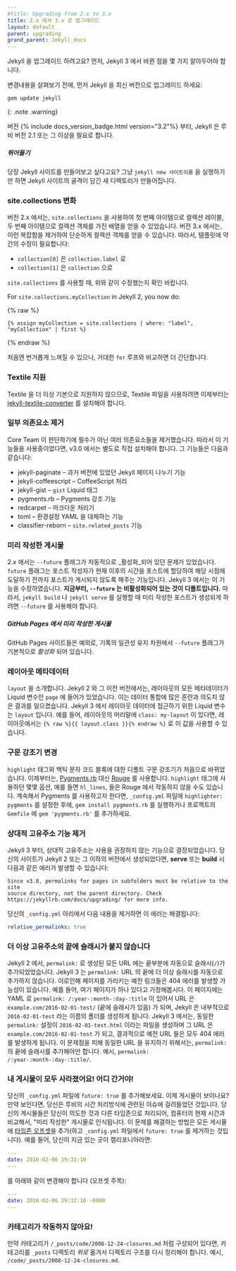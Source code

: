 ```yaml
---
#title: Upgrading from 2.x to 3.x
title: 2.x 에서 3.x 로 업그레이드
layout: default
parent: upgrading
grand_parent: Jekyll_docs
---
```


<!--
Upgrading from an older version of Jekyll? A few things have changed in Jekyll 3
that you'll want to know about.
-->
Jekyll 을 업그레이드 하려고요? 먼저, Jekyll 3 에서 바뀐 점을 몇 가지 알아두어야
합니다.

<!--
Before we dive in, go ahead and fetch the latest version of Jekyll:
-->
변경내용을 살펴보기 전에, 먼저 Jekyll 을 최신 버전으로 업그레이드 하세요:

```sh
gem update jekyll
```

{: .note .warning}
<!--
Since version {% include docs_version_badge.html version="3.2"%}, Jekyll requires Ruby version >= 2.1.
-->
버전 {% include docs_version_badge.html version="3.2"%} 부터, Jekyll 은 루비 버전 2.1 또는 그 이상을 필요로 합니다.

<div class="note feature">
<!--
  <h5>Diving in</h5>
  <p>Want to get a new Jekyll site up and running quickly? Simply
   run <code>jekyll new SITENAME</code> to create a new folder with a bare bones
   Jekyll site.</p>
-->
  <h5>뛰어들기</h5>
  <p>당장 Jekyll 사이트를 만들어보고 싶다고요? 그냥
   <code>jekyll new 사이트이름</code> 을 실행하기만 하면 Jekyll 사이트의 골격이
   담긴 새 디렉토리가 만들어집니다.</p>
</div>

<!--
### site.collections has changed
-->
### site.collections 변화

<!--
In 2.x, your iterations over `site.collections` yielded an array with the collection
label and the collection object as the first and second items, respectively. In 3.x,
this complication has been removed and iterations now yield simply the collection object.
A simple conversion must be made in your templates:
-->
버전 2.x 에서는, `site.collections` 을 사용하여 첫 번째 아이템으로 컬렉션
레이블, 두 번째 아이템으로 컬렉션 객체를 가진 배열을 얻을 수 있었습니다. 버전
3.x 에서는, 이런 복잡함을 제거하여 단순하게 컬렉션 객체를 얻을 수 있습니다.
따라서, 템플릿에 약간의 수정이 필요합니다:

<!--
- `collection[0]` becomes `collection.label`
- `collection[1]` becomes `collection`
-->
- `collection[0]` 은 `collection.label` 로
- `collection[1]` 은 `collection` 으로

<!--
When iterating over `site.collections`, ensure the above conversions are made.
-->
`site.collections` 를 사용할 때, 위와 같이 수정했는지 확인 바랍니다.

For `site.collections.myCollection` in Jekyll 2, you now do:

{% raw %}
```liquid
{% assign myCollection = site.collections | where: "label", "myCollection" | first %}
```
{% endraw %}

<!--
This is a bit cumbersome at first, but is easier than a big `for` loop.
-->
처음엔 번거롭게 느껴질 수 있으나, 거대한 `for` 루프와 비교하면 더 간단합니다.

<!--
### Textile support
-->
### Textile 지원

<!--
We dropped native support for Textile, from now on you have to install our  [jekyll-textile-converter](https://github.com/jekyll/jekyll-textile-converter) plugin to work with Textile files.
-->
Textile 을 더 이상 기본으로 지원하지 않으므로, Textile 파일을 사용하려면 이제부터는 [jekyll-textile-converter](https://github.com/jekyll/jekyll-textile-converter) 를 설치해야 합니다.

<!--
### Dropped dependencies
-->
### 일부 의존요소 제거

<!--
We dropped a number of dependencies the Core Team felt were optional. As such, in 3.0, they must be explicitly installed and included if you use any of the features. They are:
-->
Core Team 이 판단하기에 필수가 아닌 여러 의존요소들을 제거했습니다. 따라서 이 기능들을 사용중이었다면, v3.0 에서는 별도로 직접 설치해야 합니다. 그 기능들은 다음과 같습니다:

<!--
- jekyll-paginate – Jekyll's pagination solution from days past
- jekyll-coffeescript – processing of CoffeeScript
- jekyll-gist – the `gist` Liquid tag
- pygments.rb – the Pygments highlighter
- redcarpet – the Markdown processor
- toml – an alternative to YAML for configuration files
- classifier-reborn – for `site.related_posts`
-->
- jekyll-paginate – 과거 버전에 있었던 Jekyll 페이지 나누기 기능
- jekyll-coffeescript – CoffeeScript 처리
- jekyll-gist – `gist` Liquid 태그
- pygments.rb – Pygments 강조 기능
- redcarpet – 마크다운 처리기
- toml – 환경설정 YAML 을 대체하는 기능
- classifier-reborn – `site.related_posts` 기능

<!--
### Future posts
-->
### 미리 작성한 게시물

<!--
A seeming feature regression in 2.x, the `--future` flag was automatically _enabled_.
The future flag allows post authors to give the post a date in the future and to have
it excluded from the build until the system time is equal or after the post time.
In Jekyll 3, this has been corrected. **Now, `--future` is disabled by default.**
This means you will need to include `--future` if you want your future-dated posts to
generate when running `jekyll build` or `jekyll serve`.
-->
2.x 에서는 `--future` 플래그가 자동적으로 _활성화_되어 있던 문제가 있었습니다.
`future` 플래그는 포스트 작성자가 현재 이후의 시간을 포스트에 할당하여 해당
시점에 도달하기 전까지 포스트가 게시되지 않도록 해주는 기능입니다. Jekyll 3
에서는 이 기능을 수정하였습니다. **지금부터, `--future` 는 비활성화되어 있는
것이 디폴트입니다.** 따라서, `jekyll build` 나 `jekyll serve` 를 실행할 때 미리
작성한 포스트가 생성되게 하려면 `--future` 를 사용해야 합니다.

<div class="note info">
<!--
  <h5>Future Posts on GitHub Pages</h5>
  <p>
    An exception to the above rule are GitHub Pages sites, where the <code>--future</code> flag remains <em>enabled</em>
    by default to maintain historical consistency for those sites.
  </p>
-->
  <h5>GitHub Pages 에서 미리 작성한 게시물</h5>
  <p>
    GitHub Pages 사이트들은 예외로, 기록의 일관성 유지 차원에서
    <code>--future</code> 플래그가 기본적으로 <em>활성화</em> 되어 있습니다.
  </p>
</div>

<!--
### Layout metadata
-->
### 레이아웃 메타데이터

<!--
Introducing: `layout`. In Jekyll 2 and below, any metadata in the layout was merged onto
the `page` variable in Liquid. This caused a lot of confusion in the way the data was
merged and some unexpected behaviour. In Jekyll 3, all layout data is accessible via `layout`
in Liquid. For example, if your layout has `class: my-layout` in its front matter,
then the layout can access that via {% raw %}`{{ layout.class }}`{% endraw %}.
-->
`layout` 을 소개합니다. Jekyll 2 와 그 이전 버전에서는, 레이아웃의 모든 메타데이터가
Liquid 변수인 `page` 에 들어가 있었습니다. 이는 데이터 통합에 많은 혼란과 의도치 않은 결과를
일으켰습니다. Jekyll 3 에서 레이아웃 데이터에 접근하기 위한 Liquid 변수는 `layout` 입니다.
예를 들어, 레이아웃의 머리말에 `class: my-layout` 이 있다면, 레이아웃에서는
`{% raw %}{{ layout.class }}{% endraw %}` 로 이 값을 사용할 수 있습니다.

<!--
### Syntax highlighter changed
-->
### 구문 강조기 변경

<!--
For the first time, the default syntax highlighter has changed for the
`highlight` tag and for backtick code blocks. Instead of [Pygments.rb](https://github.com/tmm1/pygments.rb),
it's now [Rouge](http://rouge.jneen.net/). If you were using the `highlight` tag with certain
options, such as `hl_lines`, they may not be available when using Rouge. To
go back to using Pygments, set `highlighter: pygments` in your
`_config.yml` file and run `gem install pygments.rb` or add
`gem 'pygments.rb'` to your project's `Gemfile`.
-->
`highlight` 태그와 백틱 문자 코드 블록에 대한 디폴트 구문 강조기가 처음으로
바뀌었습니다. 이제부터는, [Pygments.rb](https://github.com/tmm1/pygments.rb)
대신 [Rouge](http://rouge.jneen.net/) 를 사용합니다. `highlight` 태그에
사용하던 몇몇 옵션, 예를 들면 `hl_lines`, 들은 Rouge 에서 작동하지 않을 수도 있습니다.
계속해서 Pygments 를 사용하고자 한다면, `_config.yml` 파일에 `highlighter: pygments` 를
설정한 후에, `gem install pygments.rb` 를 실행하거나 프로젝트의 `Gemfile` 에
`gem 'pygments.rb'` 를 추가하세요.

<!--
### Relative Permalink support removed
-->
### 상대적 고유주소 기능 제거

<!--
In Jekyll 3 and above, relative permalinks have been deprecated. If you
created your site using Jekyll 2 and below, you may receive the following
error when trying to **serve** or **build**:
-->
Jekyll 3 부터, 상대적 고유주소는 사용을 권장하지 않는 기능으로 결정되었습니다.
당신의 사이트가 Jekyll 2 또는 그 이하의 버전에서 생성되었다면, **serve** 또는 **build** 시 다음과 같은 에러가 발생할 수 있습니다:

```
Since v3.0, permalinks for pages in subfolders must be relative to the site
source directory, not the parent directory. Check
https://jekyllrb.com/docs/upgrading/ for more info.
```

<!--
This can be fixed by removing the following line from your `_config.yml` file:
-->
당신의 `_config.yml` 아리에서 다음 내용을 제거하면 이 에러는 해결됩니다:

```yaml
relative_permalinks: true
```

<!--
### Permalinks no longer automatically add a trailing slash
-->
### 더 이상 고유주소의 끝에 슬래시가 붙지 않습니다

<!--
In Jekyll 2, any URL constructed from the `permalink:` field had a trailing slash (`/`) added to it automatically. Jekyll 3 no longer adds a trailing slash automatically to `permalink:` URLs. This can potentially result in old links to pages returning a 404 error. For example, suppose a page previously contained the YAML `permalink: /:year-:month-:day-:title` that resulted in the URL `example.com/2016-02-01-test/` (notice the trailing slash), Jekyll internally generates a folder named `2016-02-01-test`. In Jekyll 3, the same `permalink:` generate the file `2016-02-01-test.html` and the URL for the same page will be `example.com/2016-02-01-test`, and consequently any links to the old URL will result in a 404 error. In order to maintain the same URLs and avoid this problem, a trailing slash should be added to the `permalink:` field, for example `permalink: /:year-:month-:day-:title/`.
-->
Jekyll 2 에서, `permalink:` 로 생성된 모든 URL 에는 끝부분에 자동으로 슬래시(`/`)가 추가되었었습니다. Jekyll 3 는 `permalink:` URL 의 끝에 더 이상 슬래시를 자동으로 추가하지 않습니다. 이로인해 페이지를 가리키는 예전 링크들은 404 에러를 발생할 가능성이 있습니다. 예를 들어, 여기 페이지가 하나 있다고 가정해봅시다. 이 페이지에는 YAML 로 `permalink: /:year-:month-:day-:title` 이 있어서 URL 은 `example.com/2016-02-01-test/` (끝에 슬래시가 있음) 가 되며, Jekyll 은 내부적으로 `2016-02-01-test` 라는 이름의 폴더를 생성하게 됩니다. Jekyll 3 에서는, 동일한 `permalink:` 설정이 `2016-02-01-test.html` 이라는 파일을 생성하며 그 URL 은 `example.com/2016-02-01-test` 가 되고, 결과적으로 예전 URL 들은 모두 404 에러를 발생하게 됩니다. 이 문제점을 피해 동일한 URL 을 유지하기 위해서는, `permalink:` 의 끝에 슬래시를 추가해야만 합니다. 예시, `permalink: /:year-:month-:day-:title/`.

<!--
### All my posts are gone! Where'd they go!
-->
### 내 게시물이 모두 사라졌어요! 어디 간거야!

<!--
Try adding `future: true` to your `_config.yml` file. Are they showing up now? If they are, then you were ensnared by an issue with the way Ruby parses times. Each of your posts is being read in a different timezone than you might expect and, when compared to the computer's current time, is "in the future." The fix for this is to add [a timezone offset](https://en.wikipedia.org/wiki/List_of_UTC_time_offsets) to each post (and make sure you remove `future: true` from your `_config.yml` file). If you're writing from California, for example, you would change this:
-->
당신의 `_config.yml` 파일에 `future: true` 를 추가해보세요. 이제 게시물이 보이나요? 만약 보인다면, 당신은 루비의 시간 처리방식에 관련된 이슈에 걸려들었던 것입니다. 당신의 게시물들은 당신이 의도한 것과 다른 타임존으로 처리되어, 컴퓨터의 현재 시간과 비교해서, "미리 작성한" 게시물로 인식됩니다. 이 문제를 해결하는 방법은 모든 게시물에 [타임존 오프셋](https://en.wikipedia.org/wiki/List_of_UTC_time_offsets)을 추가(하고 `_config.yml` 파일에서 `future: true` 를 제거하는 것입니다). 예를 들어, 당신이 지금 있는 곳이 캘리포니아라면:

```yaml
---
date: 2016-02-06 19:32:10
---
```

<!--
to this (note the offset):
-->
를 아래와 같이 변경해야 합니다 (오프셋 주목):

```yaml
---
date: 2016-02-06 19:32:10 -0800
---
```

<!--
### My categories have stopped working!
-->
### 카테고리가 작동하지 않아요!

<!--
If you organized your categories as `/_posts/code/2008-12-24-closures.md`, you will need to restructure your directories to put the categories _above_ the `_posts` directories, as follows: `/code/_posts/2008-12-24-closures.md`.
-->
만약 카테고리가 `/_posts/code/2008-12-24-closures.md` 처럼 구성되어 있다면, 카테고리를 `_posts` 디렉토리 _위로_ 옮겨서 디렉토리 구조를 다시 정리해야 합니다. 예시, `/code/_posts/2008-12-24-closures.md`.

<!--
_Did we miss something? Please click "Improve this page" above and add a section. Thanks!_
-->
